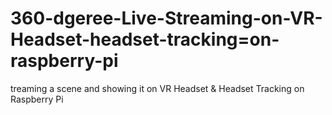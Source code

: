 # 360-dgeree-Live-Streaming-on-VR-Headset-headset-tracking=on-raspberry-pi
treaming a scene and showing it on VR Headset & Headset Tracking on Raspberry Pi
